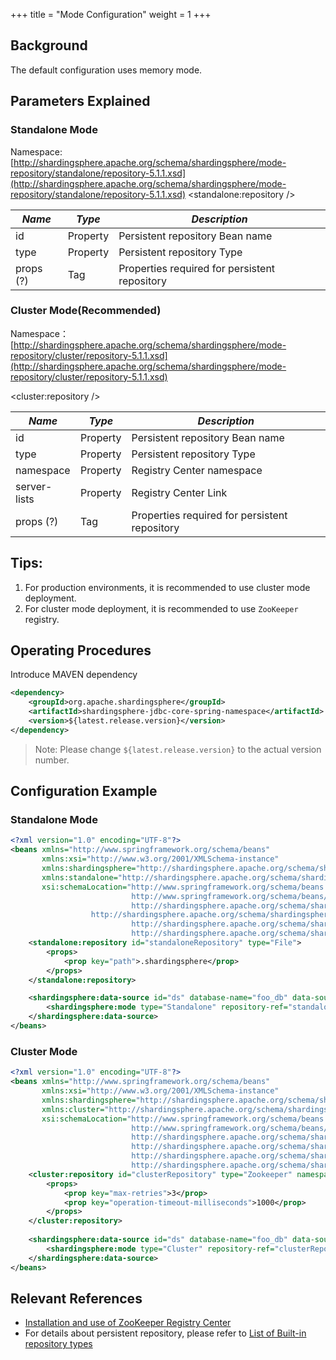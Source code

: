 +++
title = "Mode Configuration"
weight = 1
+++

## Background

The default configuration uses memory mode.

## Parameters Explained

### Standalone Mode

Namespace:[http://shardingsphere.apache.org/schema/shardingsphere/mode-repository/standalone/repository-5.1.1.xsd](http://shardingsphere.apache.org/schema/shardingsphere/mode-repository/standalone/repository-5.1.1.xsd)
<standalone:repository />

| *Name*    | *Type*   | *Description*                                 |
| --------- | -------- | --------------------------------------------- |
| id        | Property | Persistent repository Bean name               |
| type      | Property | Persistent repository Type                    |
| props (?) |Tag       | Properties required for persistent repository |

### Cluster Mode(Recommended)

Namespace：[http://shardingsphere.apache.org/schema/shardingsphere/mode-repository/cluster/repository-5.1.1.xsd](http://shardingsphere.apache.org/schema/shardingsphere/mode-repository/cluster/repository-5.1.1.xsd)

<cluster:repository />

| *Name*        | *Type*   | *Description*                                 |
| ------------- | -------- | --------------------------------------------- |
| id            | Property | Persistent repository Bean name               |
| type          | Property | Persistent repository Type                    |
| namespace     | Property | Registry Center namespace                     |
| server-lists  | Property | Registry Center Link                          |
| props (?)     | Tag      | Properties required for persistent repository |

## Tips:

1. For production environments, it is recommended to use cluster mode deployment.
1. For cluster mode deployment, it is recommended to use `ZooKeeper` registry. 

## Operating Procedures

Introduce MAVEN dependency

```xml
<dependency>
    <groupId>org.apache.shardingsphere</groupId>
    <artifactId>shardingsphere-jdbc-core-spring-namespace</artifactId>
    <version>${latest.release.version}</version>
</dependency>
```

> Note: Please change `${latest.release.version}` to the actual version number.

## Configuration Example

### Standalone Mode

```xml
<?xml version="1.0" encoding="UTF-8"?>
<beans xmlns="http://www.springframework.org/schema/beans"
       xmlns:xsi="http://www.w3.org/2001/XMLSchema-instance"
       xmlns:shardingsphere="http://shardingsphere.apache.org/schema/shardingsphere/datasource"
       xmlns:standalone="http://shardingsphere.apache.org/schema/shardingsphere/mode-repository/standalone"
       xsi:schemaLocation="http://www.springframework.org/schema/beans
                           http://www.springframework.org/schema/beans/spring-beans.xsd
                           http://shardingsphere.apache.org/schema/shardingsphere/datasource
                  http://shardingsphere.apache.org/schema/shardingsphere/datasource/datasource.xsd
                           http://shardingsphere.apache.org/schema/shardingsphere/mode-repository/standalone
                           http://shardingsphere.apache.org/schema/shardingsphere/mode-repository/standalone/repository.xsd">
    <standalone:repository id="standaloneRepository" type="File">
        <props>
            <prop key="path">.shardingsphere</prop>
        </props>
    </standalone:repository>

    <shardingsphere:data-source id="ds" database-name="foo_db" data-source-names="..." rule-refs="..." >
        <shardingsphere:mode type="Standalone" repository-ref="standaloneRepository" overwrite="false" />
    </shardingsphere:data-source>
</beans>
``` 

### Cluster Mode

```xml
<?xml version="1.0" encoding="UTF-8"?>
<beans xmlns="http://www.springframework.org/schema/beans"
       xmlns:xsi="http://www.w3.org/2001/XMLSchema-instance"
       xmlns:shardingsphere="http://shardingsphere.apache.org/schema/shardingsphere/datasource"
       xmlns:cluster="http://shardingsphere.apache.org/schema/shardingsphere/mode-repository/cluster"
       xsi:schemaLocation="http://www.springframework.org/schema/beans
                           http://www.springframework.org/schema/beans/spring-beans.xsd
                           http://shardingsphere.apache.org/schema/shardingsphere/datasource
                           http://shardingsphere.apache.org/schema/shardingsphere/datasource/datasource.xsd
                           http://shardingsphere.apache.org/schema/shardingsphere/mode-repository/cluster
                           http://shardingsphere.apache.org/schema/shardingsphere/mode-repository/cluster/repository.xsd">
    <cluster:repository id="clusterRepository" type="Zookeeper" namespace="regCenter" server-lists="localhost:3182">
        <props>
            <prop key="max-retries">3</prop>
            <prop key="operation-timeout-milliseconds">1000</prop>
        </props>
    </cluster:repository>
    
    <shardingsphere:data-source id="ds" database-name="foo_db" data-source-names="..." rule-refs="...">
        <shardingsphere:mode type="Cluster" repository-ref="clusterRepository" overwrite="false" />
    </shardingsphere:data-source>
</beans>
``` 

## Relevant References

- [Installation and use of ZooKeeper Registry Center](https://zookeeper.apache.org/doc/r3.7.1/zookeeperStarted.html)
- For details about persistent repository, please refer to [List of Built-in repository types](/cn/user-manual/shardingsphere-jdbc/builtin-algorithm/metadata-repository/)
